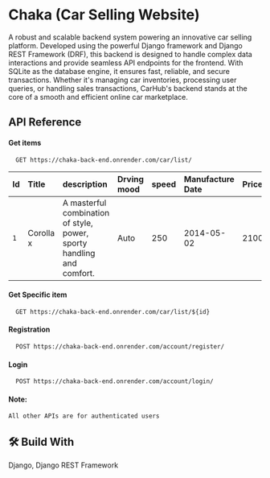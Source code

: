 # Chaka (Car Selling Website)
 A robust and scalable backend system powering an innovative car selling platform. Developed using the powerful Django framework and Django REST Framework (DRF), this backend is designed to handle complex data interactions and provide seamless API endpoints for the frontend. With SQLite as the database engine, it ensures fast, reliable, and secure transactions. Whether it's managing car inventories, processing user queries, or handling sales transactions, CarHub's backend stands at the core of a smooth and efficient online car marketplace.


## API Reference

#### Get items

```http
  GET https://chaka-back-end.onrender.com/car/list/
```

| Id | Title | description | Drving mood | speed | Manufacture Date | Price | Brand |
| :-------- | :------- | :----| :-----| :-----| :-----| :-----| :-----|
| `1` | Corolla x | A masterful combination of style, power, sporty handling and comfort. | Auto | 250 | 2014-05-02 | 21000 |  Corolla |

#### Get Specific item

```http
  GET https://chaka-back-end.onrender.com/car/list/${id}
```
#### Registration

```http
  POST https://chaka-back-end.onrender.com/account/register/
```
#### Login

```http
  POST https://chaka-back-end.onrender.com/account/login/
```

#### Note:
    All other APIs are for authenticated users

## 🛠 Build With
Django, Django REST Framework
